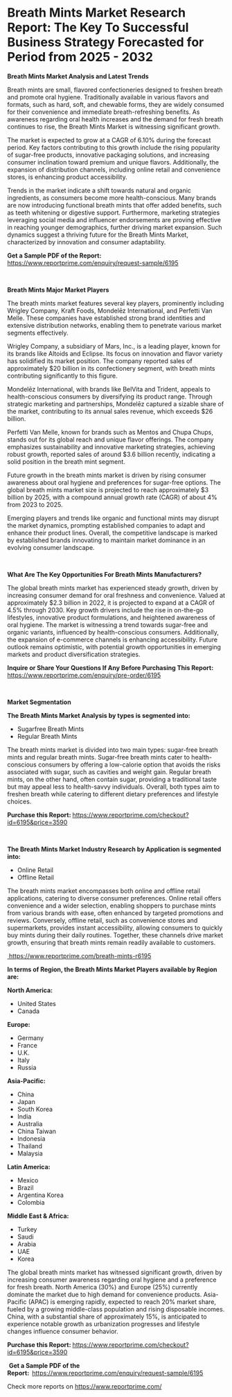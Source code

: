 <p><h1>Breath Mints Market Research Report: The Key To Successful Business Strategy Forecasted for Period from 2025 - 2032</h1></p><p><strong>Breath Mints Market Analysis and Latest Trends</strong></p>
<p><p>Breath mints are small, flavored confectioneries designed to freshen breath and promote oral hygiene. Traditionally available in various flavors and formats, such as hard, soft, and chewable forms, they are widely consumed for their convenience and immediate breath-refreshing benefits. As awareness regarding oral health increases and the demand for fresh breath continues to rise, the Breath Mints Market is witnessing significant growth.</p><p>The market is expected to grow at a CAGR of 6.10% during the forecast period. Key factors contributing to this growth include the rising popularity of sugar-free products, innovative packaging solutions, and increasing consumer inclination toward premium and unique flavors. Additionally, the expansion of distribution channels, including online retail and convenience stores, is enhancing product accessibility. </p><p>Trends in the market indicate a shift towards natural and organic ingredients, as consumers become more health-conscious. Many brands are now introducing functional breath mints that offer added benefits, such as teeth whitening or digestive support. Furthermore, marketing strategies leveraging social media and influencer endorsements are proving effective in reaching younger demographics, further driving market expansion. Such dynamics suggest a thriving future for the Breath Mints Market, characterized by innovation and consumer adaptability.</p></p>
<p><strong>Get a Sample PDF of the Report:&nbsp;</strong> <a href="https://www.reportprime.com/enquiry/request-sample/6195?utm_campaign=2723&utm_medium=2&utm_source=Github&utm_content=ia&utm_term=19032025&utm_id=breath-mints">https://www.reportprime.com/enquiry/request-sample/6195</a></p>
<p>&nbsp;</p>
<p><strong>Breath Mints Major Market Players</strong></p>
<p><p>The breath mints market features several key players, prominently including Wrigley Company, Kraft Foods, Mondelēz International, and Perfetti Van Melle. These companies have established strong brand identities and extensive distribution networks, enabling them to penetrate various market segments effectively.</p><p>Wrigley Company, a subsidiary of Mars, Inc., is a leading player, known for its brands like Altoids and Eclipse. Its focus on innovation and flavor variety has solidified its market position. The company reported sales of approximately $20 billion in its confectionery segment, with breath mints contributing significantly to this figure.</p><p>Mondelēz International, with brands like BelVita and Trident, appeals to health-conscious consumers by diversifying its product range. Through strategic marketing and partnerships, Mondelēz captured a sizable share of the market, contributing to its annual sales revenue, which exceeds $26 billion.</p><p>Perfetti Van Melle, known for brands such as Mentos and Chupa Chups, stands out for its global reach and unique flavor offerings. The company emphasizes sustainability and innovative marketing strategies, achieving robust growth, reported sales of around $3.6 billion recently, indicating a solid position in the breath mint segment.</p><p>Future growth in the breath mints market is driven by rising consumer awareness about oral hygiene and preferences for sugar-free options. The global breath mints market size is projected to reach approximately $3 billion by 2025, with a compound annual growth rate (CAGR) of about 4% from 2023 to 2025.</p><p>Emerging players and trends like organic and functional mints may disrupt the market dynamics, prompting established companies to adapt and enhance their product lines. Overall, the competitive landscape is marked by established brands innovating to maintain market dominance in an evolving consumer landscape.</p></p>
<p>&nbsp;</p>
<p><strong>What Are The Key Opportunities For Breath Mints Manufacturers?</strong></p>
<p><p>The global breath mints market has experienced steady growth, driven by increasing consumer demand for oral freshness and convenience. Valued at approximately $2.3 billion in 2022, it is projected to expand at a CAGR of 4.5% through 2030. Key growth drivers include the rise in on-the-go lifestyles, innovative product formulations, and heightened awareness of oral hygiene. The market is witnessing a trend towards sugar-free and organic variants, influenced by health-conscious consumers. Additionally, the expansion of e-commerce channels is enhancing accessibility. Future outlook remains optimistic, with potential growth opportunities in emerging markets and product diversification strategies.</p></p>
<p><strong>Inquire or Share Your Questions If Any Before Purchasing This Report:</strong> <a href="https://www.reportprime.com/enquiry/pre-order/6195?utm_campaign=2723&utm_medium=2&utm_source=Github&utm_content=ia&utm_term=19032025&utm_id=breath-mints">https://www.reportprime.com/enquiry/pre-order/6195</a></p>
<p>&nbsp;</p>
<p><strong>Market Segmentation</strong></p>
<p><strong>The Breath Mints Market Analysis by types is segmented into:</strong></p>
<p><ul><li>Sugarfree Breath Mints</li><li>Regular Breath Mints</li></ul></p>
<p><p>The breath mints market is divided into two main types: sugar-free breath mints and regular breath mints. Sugar-free breath mints cater to health-conscious consumers by offering a low-calorie option that avoids the risks associated with sugar, such as cavities and weight gain. Regular breath mints, on the other hand, often contain sugar, providing a traditional taste but may appeal less to health-savvy individuals. Overall, both types aim to freshen breath while catering to different dietary preferences and lifestyle choices.</p></p>
<p><strong>Purchase this Report:&nbsp;</strong><a href="https://www.reportprime.com/checkout?id=6195&price=3590&utm_campaign=2723&utm_medium=2&utm_source=Github&utm_content=ia&utm_term=19032025&utm_id=breath-mints">https://www.reportprime.com/checkout?id=6195&price=3590</a></p>
<p>&nbsp;</p>
<p><strong>The Breath Mints Market Industry Research by Application is segmented into:</strong></p>
<p><ul><li>Online Retail</li><li>Offline Retail</li></ul></p>
<p><p>The breath mints market encompasses both online and offline retail applications, catering to diverse consumer preferences. Online retail offers convenience and a wider selection, enabling shoppers to purchase mints from various brands with ease, often enhanced by targeted promotions and reviews. Conversely, offline retail, such as convenience stores and supermarkets, provides instant accessibility, allowing consumers to quickly buy mints during their daily routines. Together, these channels drive market growth, ensuring that breath mints remain readily available to customers.</p></p>
<p><a href="https://www.reportprime.com/breath-mints-r6195?utm_campaign=2723&utm_medium=2&utm_source=Github&utm_content=ia&utm_term=19032025&utm_id=breath-mints">&nbsp;https://www.reportprime.com/breath-mints-r6195</a></p>
<p><strong>In terms of Region, the Breath Mints Market Players available by Region are:</strong></p>
<p>
    <p> <strong> North America: </strong>
        <ul>
            <li>United States</li>
            <li>Canada</li>
        </ul>
        </p> 
    <p> <strong> Europe: </strong>
        <ul>
            <li>Germany</li>
            <li>France</li>
            <li>U.K.</li>
            <li>Italy</li>
            <li>Russia</li>
        </ul>
        </p> 
    <p> <strong> Asia-Pacific: </strong>
        <ul>
            <li>China</li>
            <li>Japan</li>
            <li>South Korea</li>
            <li>India</li>
            <li>Australia</li>
            <li>China Taiwan</li>
            <li>Indonesia</li>
            <li>Thailand</li>
            <li>Malaysia</li>
        </ul>
        </p> 
    <p> <strong> Latin America: </strong>
        <ul>
            <li>Mexico</li>
            <li>Brazil</li>
            <li>Argentina Korea</li>
            <li>Colombia</li>
        </ul>
        </p> 
    <p> <strong> Middle East & Africa: </strong>
        <ul>
            <li>Turkey</li>
            <li>Saudi</li>
            <li>Arabia</li>
            <li>UAE</li>
            <li>Korea</li>
        </ul>
    </p>
    </p>
<p><p>The global breath mints market has witnessed significant growth, driven by increasing consumer awareness regarding oral hygiene and a preference for fresh breath. North America (30%) and Europe (25%) currently dominate the market due to high demand for convenience products. Asia-Pacific (APAC) is emerging rapidly, expected to reach 20% market share, fueled by a growing middle-class population and rising disposable incomes. China, with a substantial share of approximately 15%, is anticipated to experience notable growth as urbanization progresses and lifestyle changes influence consumer behavior.</p></p>
<p><strong>Purchase this Report: </strong><a href="https://www.reportprime.com/checkout?id=6195&price=3590&utm_campaign=2723&utm_medium=2&utm_source=Github&utm_content=ia&utm_term=19032025&utm_id=breath-mints">https://www.reportprime.com/checkout?id=6195&price=3590</a></p>
<p>&nbsp;<strong>Get a Sample PDF of the Report:&nbsp;&nbsp;</strong><a href="https://www.reportprime.com/enquiry/request-sample/6195?utm_campaign=2723&utm_medium=2&utm_source=Github&utm_content=ia&utm_term=19032025&utm_id=breath-mints">https://www.reportprime.com/enquiry/request-sample/6195</a></p>
<p><strong></strong></p>
<p>Check more reports on <a href="https://www.reportprime.com/?utm_campaign=2723&utm_medium=2&utm_source=Github&utm_content=ia&utm_term=19032025&utm_id=breath-mints">https://www.reportprime.com/</a></p>